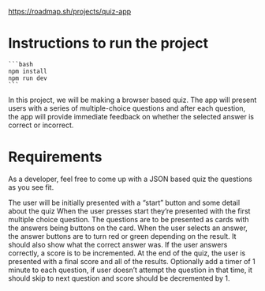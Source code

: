 https://roadmap.sh/projects/quiz-app

# Instructions to run the project
    ```bash 
    npm install
    npm run dev
    ```

In this project, we will be making a browser based quiz. The app will present users with a series of multiple-choice questions and after each question, the app will provide immediate feedback on whether the selected answer is correct or incorrect.

# Requirements
As a developer, feel free to come up with a JSON based quiz the questions as you see fit.

The user will be initially presented with a “start” button and some detail about the quiz
When the user presses start they’re presented with the first multiple choice question.
The questions are to be presented as cards with the answers being buttons on the card.
When the user selects an answer, the answer buttons are to turn red or green depending on the result. It should also show what the correct answer was.
If the user answers correctly, a score is to be incremented.
At the end of the quiz, the user is presented with a final score and all of the results.
Optionally add a timer of 1 minute to each question, if user doesn’t attempt the question in that time, it should skip to next question and score should be decremented by 1.